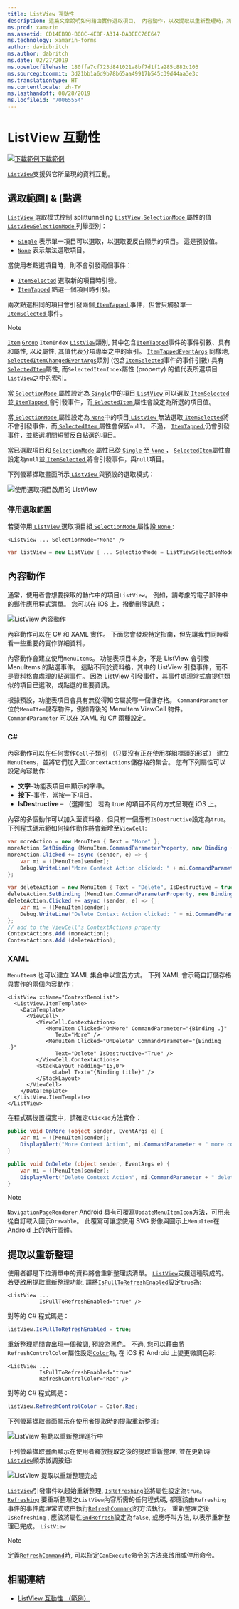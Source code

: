 ```yaml
---
title: ListView 互動性
description: 這篇文章說明如何藉由實作選取項目、 內容動作，以及提取以重新整理時，將互動功能新增至 Xamarin.Forms ListView。
ms.prod: xamarin
ms.assetid: CD14EB90-B08C-4E8F-A314-DA0EEC76E647
ms.technology: xamarin-forms
author: davidbritch
ms.author: dabritch
ms.date: 02/27/2019
ms.openlocfilehash: 180ffa7cf723d841021a8bf7d1f1a285c882c103
ms.sourcegitcommit: 3d21bb1a6d9b78b65aa49917b545c39d44aa3e3c
ms.translationtype: HT
ms.contentlocale: zh-TW
ms.lasthandoff: 08/28/2019
ms.locfileid: "70065554"
---
```

# <a name="listview-interactivity"></a>ListView 互動性

[![下載範例](~/media/shared/download.png)下載範例](https://docs.microsoft.com/samples/xamarin/xamarin-forms-samples/userinterface-listview-interactivity)

[`ListView`](xref:Xamarin.Forms.ListView)支援與它所呈現的資料互動。

<a name="selectiontaps" />

## <a name="selection--taps"></a>選取範圍] & [點選

[ `ListView` ](xref:Xamarin.Forms.ListView)選取模式控制 splittunneling [ `ListView.SelectionMode` ](xref:Xamarin.Forms.ListView.SelectionMode)屬性的值[ `ListViewSelectionMode` ](xref:Xamarin.Forms.ListViewSelectionMode)列舉型別：

- [`Single`](xref:Xamarin.Forms.ListViewSelectionMode.Single) 表示單一項目可以選取，以選取要反白顯示的項目。 這是預設值。
- [`None`](xref:Xamarin.Forms.ListViewSelectionMode.None) 表示無法選取項目。

當使用者點選項目時，則不會引發兩個事件：

- [`ItemSelected`](xref:Xamarin.Forms.ListView.ItemSelected) 選取新的項目時引發。
- [`ItemTapped`](xref:Xamarin.Forms.ListView.ItemTapped) 點選一個項目時引發。

兩次點選相同的項目會引發兩個[ `ItemTapped` ](xref:Xamarin.Forms.ListView.ItemTapped)事件，但會只觸發單一[ `ItemSelected` ](xref:Xamarin.Forms.ListView.ItemSelected)事件。

> [!NOTE]
> [`Item`](xref:Xamarin.Forms.ItemTappedEventArgs.Item) [`Group`](xref:Xamarin.Forms.ItemTappedEventArgs.Group) `ItemIndex` [`ListView`](xref:Xamarin.Forms.ListView)類別, 其中包含[`ItemTapped`](xref:Xamarin.Forms.ListView.ItemTapped)事件的事件引數、具有和屬性, 以及屬性, 其值代表分項專案之中的索引。 [`ItemTappedEventArgs`](xref:Xamarin.Forms.ItemTappedEventArgs) 同樣地, [`SelectedItemChangedEventArgs`](xref:Xamarin.Forms.SelectedItemChangedEventArgs)類別 (包含[`ItemSelected`](xref:Xamarin.Forms.ListView.ItemSelected)事件的事件引數) 具有[`SelectedItem`](xref:Xamarin.Forms.SelectedItemChangedEventArgs.SelectedItem)屬性, 而`SelectedItemIndex`屬性 (property) 的值代表所選項目`ListView`之中的索引。

當[ `SelectionMode` ](xref:Xamarin.Forms.ListView.SelectionMode)屬性設定為[ `Single`](xref:Xamarin.Forms.ListViewSelectionMode.Single)中的項目[ `ListView` ](xref:Xamarin.Forms.ListView)可以選取[ `ItemSelected`](xref:Xamarin.Forms.ListView.ItemSelected)並[ `ItemTapped` ](xref:Xamarin.Forms.ListView.ItemTapped)會引發事件，而[ `SelectedItem` ](xref:Xamarin.Forms.ListView.SelectedItem)屬性會設定為所選的項目值。

當[ `SelectionMode` ](xref:Xamarin.Forms.ListView.SelectionMode)屬性設定為[ `None`](xref:Xamarin.Forms.ListViewSelectionMode.None)中的項目[ `ListView` ](xref:Xamarin.Forms.ListView)無法選取[ `ItemSelected`](xref:Xamarin.Forms.ListView.ItemSelected)將不會引發事件，而[ `SelectedItem` ](xref:Xamarin.Forms.ListView.SelectedItem)屬性會保留`null`。 不過， [ `ItemTapped` ](xref:Xamarin.Forms.ListView.ItemTapped)仍會引發事件，並點選期間短暫反白點選的項目。

當已選取項目和[ `SelectionMode` ](xref:Xamarin.Forms.ListView.SelectionMode)屬性已從[ `Single` ](xref:Xamarin.Forms.ListViewSelectionMode.Single)至[ `None` ](xref:Xamarin.Forms.ListViewSelectionMode.None)， [ `SelectedItem`](xref:Xamarin.Forms.ListView.SelectedItem)屬性會設定為`null`並[ `ItemSelected` ](xref:Xamarin.Forms.ListView.ItemSelected)將會引發事件，與`null`項目。

下列螢幕擷取畫面所示[ `ListView` ](xref:Xamarin.Forms.ListView)與預設的選取模式：

![](interactivity-images/selection-default.png "使用選取項目啟用的 ListView")

### <a name="disabling-selection"></a>停用選取範圍

若要停用[ `ListView` ](xref:Xamarin.Forms.ListView)選取項目組[ `SelectionMode` ](xref:Xamarin.Forms.ListView.SelectionMode)屬性設[ `None` ](xref:Xamarin.Forms.ListViewSelectionMode.None):

```xaml
<ListView ... SelectionMode="None" />
```

```csharp
var listView = new ListView { ... SelectionMode = ListViewSelectionMode.None };
```

<a name="Context_Actions" />

## <a name="context-actions"></a>內容動作

通常，使用者會想要採取的動作中的項目`ListView`。 例如，請考慮的電子郵件中的郵件應用程式清單。 您可以在 iOS 上，撥動刪除訊息：

![](interactivity-images/context-default.png "ListView 內容動作")

內容動作可以在 C# 和 XAML 實作。 下面您會發現特定指南，但先讓我們同時看看一些重要的實作詳細資料。

內容動作會建立使用`MenuItem`s。 功能表項目本身，不是 ListView 會引發 MenuItems 的點選事件。 這點不同於資料格，其中的 ListView 引發事件，而不是資料格會處理的點選事件。 因為 ListView 引發事件，其事件處理常式會提供類似的項目已選取，或點選的重要資訊。

根據預設，功能表項目會具有無從得知它屬於哪一個儲存格。 `CommandParameter` 位於`MenuItem`儲存物件，例如背後的 MenuItem ViewCell 物件。 `CommandParameter` 可以在 XAML 和 C# 兩種設定。

### <a name="c"></a>C\#

內容動作可以在任何實作`Cell`子類別 （只要沒有正在使用群組標頭的形式） 建立`MenuItem`s，並將它們加入至`ContextActions`儲存格的集合。 您有下列屬性可以設定內容動作：

* **文字**&ndash;功能表項目中顯示的字串。
* **按下**&ndash;事件，當按一下項目。
* **IsDestructive** &ndash; （選擇性） 若為 true 的項目不同的方式呈現在 iOS 上。

內容的多個動作可以加入至資料格，但只有一個應有`IsDestructive`設定為`true`。 下列程式碼示範如何操作動作將會新增至`ViewCell`:

```csharp
var moreAction = new MenuItem { Text = "More" };
moreAction.SetBinding (MenuItem.CommandParameterProperty, new Binding ("."));
moreAction.Clicked += async (sender, e) => {
    var mi = ((MenuItem)sender);
    Debug.WriteLine("More Context Action clicked: " + mi.CommandParameter);
};

var deleteAction = new MenuItem { Text = "Delete", IsDestructive = true }; // red background
deleteAction.SetBinding (MenuItem.CommandParameterProperty, new Binding ("."));
deleteAction.Clicked += async (sender, e) => {
    var mi = ((MenuItem)sender);
    Debug.WriteLine("Delete Context Action clicked: " + mi.CommandParameter);
};
// add to the ViewCell's ContextActions property
ContextActions.Add (moreAction);
ContextActions.Add (deleteAction);
```

### <a name="xaml"></a>XAML

`MenuItem`s 也可以建立 XAML 集合中以宣告方式。 下列 XAML 會示範自訂儲存格與實作的兩個內容動作：

```xaml
<ListView x:Name="ContextDemoList">
  <ListView.ItemTemplate>
    <DataTemplate>
      <ViewCell>
         <ViewCell.ContextActions>
            <MenuItem Clicked="OnMore" CommandParameter="{Binding .}"
               Text="More" />
            <MenuItem Clicked="OnDelete" CommandParameter="{Binding .}"
               Text="Delete" IsDestructive="True" />
         </ViewCell.ContextActions>
         <StackLayout Padding="15,0">
              <Label Text="{Binding title}" />
         </StackLayout>
      </ViewCell>
    </DataTemplate>
  </ListView.ItemTemplate>
</ListView>
```

在程式碼後置檔案中，請確定`Clicked`方法實作：

```csharp
public void OnMore (object sender, EventArgs e) {
    var mi = ((MenuItem)sender);
    DisplayAlert("More Context Action", mi.CommandParameter + " more context action", "OK");
}

public void OnDelete (object sender, EventArgs e) {
    var mi = ((MenuItem)sender);
    DisplayAlert("Delete Context Action", mi.CommandParameter + " delete context action", "OK");
}
```

> [!NOTE]
> `NavigationPageRenderer` Android 具有可覆寫`UpdateMenuItemIcon`方法，可用來從自訂載入圖示`Drawable`。 此覆寫可讓您使用 SVG 影像與圖示上`MenuItem`在 Android 上的執行個體。

<a name="Pull_to_Refresh" />

## <a name="pull-to-refresh"></a>提取以重新整理

使用者都是下拉清單中的資料將會重新整理該清單。 [`ListView`](xref:Xamarin.Forms.ListView)支援這種現成的。 若要啟用提取重新整理功能, 請將[`IsPullToRefreshEnabled`](xref:Xamarin.Forms.ListView.IsPullToRefreshEnabled)設定`true`為:

```xaml
<ListView ...
          IsPullToRefreshEnabled="true" />
```

對等的 C# 程式碼是：

```csharp
listView.IsPullToRefreshEnabled = true;
```

重新整理期間會出現一個微調, 預設為黑色。 不過, 您可以藉由將`RefreshControlColor`屬性設定[`Color`](xref:Xamarin.Forms.Color)為, 在 iOS 和 Android 上變更微調色彩:

```xaml
<ListView ...
          IsPullToRefreshEnabled="true"
          RefreshControlColor="Red" />
```

對等的 C# 程式碼是：

```csharp
listView.RefreshControlColor = Color.Red;
```

下列螢幕擷取畫面顯示在使用者提取時的提取重新整理:

![](interactivity-images/refresh-start.png "ListView 拖動以重新整理進行中")

下列螢幕擷取畫面顯示在使用者釋放提取之後的提取重新整理, 並在更新時[`ListView`](xref:Xamarin.Forms.ListView)顯示微調按鈕:

![](interactivity-images/refresh-in-progress.png "ListView 提取以重新整理完成")

[`ListView`](xref:Xamarin.Forms.ListView)引發事件以起始重新整理, [`IsRefreshing`](xref:Xamarin.Forms.ListView.IsRefreshing)並將屬性設定為`true`。 [`Refreshing`](xref:Xamarin.Forms.ListView.Refreshing) 要重新整理之`ListView`內容所需的任何程式碼, 都應該由`Refreshing`事件的事件處理常式或由執行[`RefreshCommand`](xref:Xamarin.Forms.ListView.RefreshCommand)的方法執行。 重新整理之後`IsRefreshing` , 應該將屬性[`EndRefresh`](xref:Xamarin.Forms.ListView.EndRefresh)設定為`false`, 或應呼叫方法, 以表示重新整理已完成。 `ListView`

> [!NOTE]
> 定義[`RefreshCommand`](xref:Xamarin.Forms.ListView.RefreshCommand)時, 可以指定`CanExecute`命令的方法來啟用或停用命令。

## <a name="related-links"></a>相關連結

- [ListView 互動性 （範例）](https://docs.microsoft.com/samples/xamarin/xamarin-forms-samples/userinterface-listview-interactivity)
